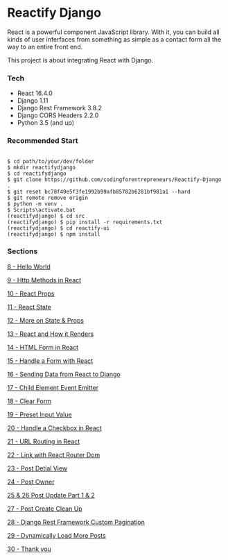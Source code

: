 # Reactify Django

React is a powerful component JavaScript library. With it, you can build all kinds of user inferfaces from something as simple as a contact form all the way to an entire front end.

This project is about integrating React with Django.

### Tech
- React 16.4.0
- Django 1.11
- Django Rest Framework 3.8.2
- Django CORS Headers 2.2.0
- Python 3.5 (and up)

### Recommended Start
```

$ cd path/to/your/dev/folder
$ mkdir reactifydjango
$ cd reactifydjango
$ git clone https://github.com/codingforentrepreneurs/Reactify-Django .
$ git reset bc78f49e5f3fe1992b99afb85782b6281bf981a1 --hard
$ git remote remove origin
$ python -m venv .
$ Scripts\activate.bat
(reactifydjango) $ cd src
(reactifydjango) $ pip install -r requirements.txt
(reactifydjango) $ cd reactify-ui
(reactifydjango) $ npm install
```

### Sections

[8 - Hello World](../../tree/6c835af4d8baf3a7e22ef9abefad455738fabfcd/)

[9 - Http Methods in React](../../tree/5d538670778ff6f642ebd16b0796a8276b111cda/)

[10 - React Props](../../tree/c58d8455a4268cc4966ef29cff745abd7e21c575/)

[11 - React State](../../tree/e8c32eba7c02568faab78cf531a908d2c83af991/)

[12 - More on State & Props](../../tree/55344af50e2bf4ee1363ccebffa326de7b281c79/)

[13 - React and How it Renders](../../tree/37586cc374f8b4d48d85f1ffca61f2a6bd0ea03e/)

[14 - HTML Form in React](../../tree/2db192d7d1c9f944aeb6e8b1326eefb2636da498/)

[15 - Handle a Form with React](../../tree/2cb6b6194545e72c07e54733dea71eac37070e94/)

[16 - Sending Data from React to Django](../../tree/77eae0b301727c6b0190f7f0b6fc3afbe96ad926/)

[17 - Child Element Event Emitter](../../tree/a101fe97e65a7934ba8eba8f2f23c9a2326d77ee/)

[18 - Clear Form](../../tree/1cfb591054c7f0e59893608594bae4abe45172e2/)

[19 - Preset Input Value](../../tree/777e27e8eae408629ab072bf2cb079da36f385b9/)

[20 - Handle a Checkbox in React](../../tree/56b0f61c89ab17aa5be6193eb0f610a9f4ee17a8/)

[21 - URL Routing in React](../../tree/a06673331b1376af301b32bd6a11c6ef73eca05b/)

[22 - Link with React Router Dom](../../tree/a06673331b1376af301b32bd6a11c6ef73eca05b/)

[23 - Post Detial View](../../tree/909e007379df86ee36dcbee5e27dc399de3dae40/)

[24 - Post Owner](../../tree/3636c831c2f83f1ed44b83d4fdabb5ccf62c7a87/)

[25 & 26 Post Update Part 1 & 2](../../tree/0c6d5ae88e2101ee66815f6973eba6a7b7595921/)

[27 - Post Create Clean Up](../../tree/e9ac788d69677948680a356e35af83b6a77cb1da/)

[28 - Django Rest Framework Custom Pagination](../../tree/49fe7e358ef226ce32a0c8521fcb8e7334b346d1/)

[29 - Dynamically Load More Posts](../../tree/01ce4eb5788a39cdbd76d51381f0645fd4657ceb/)

[30 - Thank you](../../tree/4a29c537c290e1a5bd31b8e1b8692972d3f271ec/)
